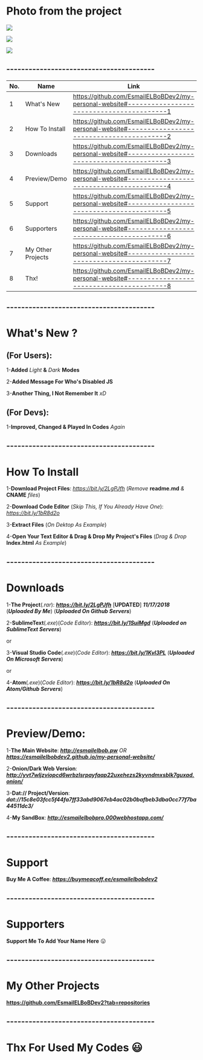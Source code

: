 # Photo from the project

![](https://user-images.githubusercontent.com/28893833/50046722-edbe9100-009f-11e9-9907-8dbe807f6c7f.png)

![](https://user-images.githubusercontent.com/28893833/50046723-ee572780-009f-11e9-8ffa-fb36a5c3cb20.png)

![](https://user-images.githubusercontent.com/28893833/50046724-ee572780-009f-11e9-988d-da33e1ae755b.png)

## ----------------------------------------

| No.  | Name | Link |
| ------------- | ------------- | ------------- |
| 1  | What's New  | https://github.com/EsmailELBoBDev2/my-personal-website#-----------------------------------------1  |
| 2  | How To Install| https://github.com/EsmailELBoBDev2/my-personal-website#-----------------------------------------2  |
| 3  | Downloads  | https://github.com/EsmailELBoBDev2/my-personal-website#-----------------------------------------3  |
| 4  | Preview/Demo  | https://github.com/EsmailELBoBDev2/my-personal-website#-----------------------------------------4  |
| 5  | Support  | https://github.com/EsmailELBoBDev2/my-personal-website#-----------------------------------------5  |
| 6  | Supporters  | https://github.com/EsmailELBoBDev2/my-personal-website#-----------------------------------------6  |
| 7  | My Other Projects  | https://github.com/EsmailELBoBDev2/my-personal-website#-----------------------------------------7  |
| 8  | Thx!  | https://github.com/EsmailELBoBDev2/my-personal-website#-----------------------------------------8  |
## ----------------------------------------
# What's New ?            

## (For Users): 
1-**Added** *Light* **&** *Dark* **Modes**

2-**Added Message For Who's Disabled JS**

3-**Another Thing, I Not Remember It** *xD*

## (For Devs): 
1-**Improved, Changed & Played In Codes** *Again*
## ----------------------------------------
# How To Install

1-**Download Project Files**: *https://bit.ly/2LgPJfh* (*Remove* **readme.md** *&* **CNAME** *files*)

2-**Download Code Editor** (*Skip This, If You Already Have One*): *https://bit.ly/1bR8d2o*

3-**Extract Files** (*On Dektop As Example*)

4-**Open Your Text Editor & Drag & Drop My Project's Files** (*Drag & Drop* **Index.html** *As Example*)
## ----------------------------------------
# Downloads

1-**The Project**(*.rar*): ***https://bit.ly/2LgPJfh*** [**UPDATED**] ***11/17/2018*** (***Uploaded By Me***) (***Uploaded On Github Servers***)

2-**SublimeText**(*.exe*)(*Code Editor*): ***https://bit.ly/1SuiMgd*** (***Uploaded on SublimeText Servers***)

or

3-**Visual Studio Code**(*.exe*)(*Code Editor*): ***https://bit.ly/1KvI3PL*** (***Uploaded On Microsoft Servers***)

or

4-**Atom**(*.exe*)(*Code Editor*): ***https://bit.ly/1bR8d2o*** (***Uploaded On Atom/Github Servers***)
## ----------------------------------------
# Preview/Demo:
1-**The Main Website**: ***http://esmailelbob.pw*** *OR* ***https://esmailelbobdev2.github.io/my-personal-website/***

2-**Onion/Dark Web Version**: ***http://yvt7wljzviopcd6wrbzlsrpayfaap22uxehezs2kyvndmxsblk7guxad.onion/***

3-**Dat:// Project/Version**: ***dat://15c8e03fcc5f44fa7ff33abd9067eb4ac02b0bafbeb3dba0cc77f7ba44511dc3/***

4-**My SandBox**: ***http://esmailelbobpro.000webhostapp.com/***
## ----------------------------------------
# Support
**Buy Me A Coffee**: ***https://buymeacoff.ee/esmailelbobdev2***
## ----------------------------------------
# Supporters

**Support Me To Add Your Name Here** :stuck_out_tongue:
## ----------------------------------------
# My Other Projects

**https://github.com/EsmailELBoBDev2?tab=repositories**
## ----------------------------------------

# Thx For Used My Codes :smiley: